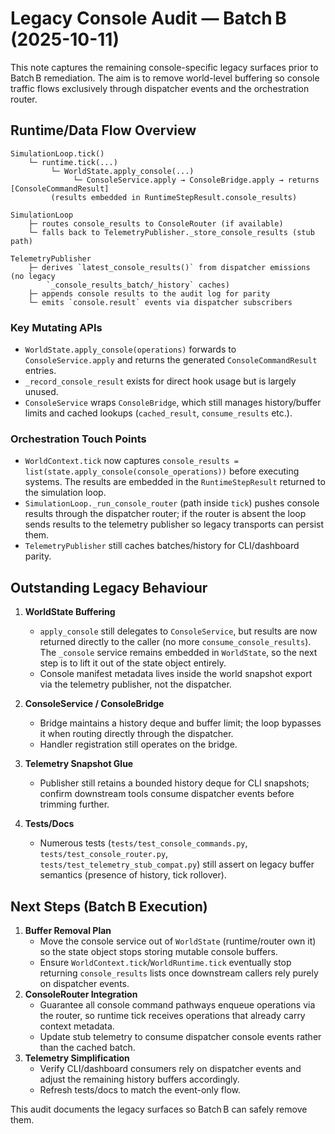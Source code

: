 # Legacy Console Audit — Batch B (2025-10-11)

This note captures the remaining console-specific legacy surfaces prior to
Batch B remediation. The aim is to remove world-level buffering so console
traffic flows exclusively through dispatcher events and the orchestration
router.

## Runtime/Data Flow Overview

```
SimulationLoop.tick()
    └─ runtime.tick(...)
         └─ WorldState.apply_console(...)
              └─ ConsoleService.apply → ConsoleBridge.apply → returns [ConsoleCommandResult]
         (results embedded in RuntimeStepResult.console_results)

SimulationLoop
    ├─ routes console_results to ConsoleRouter (if available)
    └─ falls back to TelemetryPublisher._store_console_results (stub path)

TelemetryPublisher
    ├─ derives `latest_console_results()` from dispatcher emissions (no legacy
        `_console_results_batch/_history` caches)
    ├─ appends console results to the audit log for parity
    └─ emits `console.result` events via dispatcher subscribers
```

### Key Mutating APIs
- `WorldState.apply_console(operations)` forwards to `ConsoleService.apply` and
  returns the generated `ConsoleCommandResult` entries.
- `_record_console_result` exists for direct hook usage but is largely unused.
- `ConsoleService` wraps `ConsoleBridge`, which still manages history/buffer
  limits and cached lookups (`cached_result`, `consume_results` etc.).

### Orchestration Touch Points
- `WorldContext.tick` now captures `console_results = list(state.apply_console(console_operations))`
  before executing systems. The results are embedded in the `RuntimeStepResult`
  returned to the simulation loop.
- `SimulationLoop._run_console_router` (path inside `tick`) pushes console
  results through the dispatcher router; if the router is absent the loop sends
  results to the telemetry publisher so legacy transports can persist them.
- `TelemetryPublisher` still caches batches/history for CLI/dashboard parity.

## Outstanding Legacy Behaviour
1. **WorldState Buffering**
   - `apply_console` still delegates to `ConsoleService`, but results are now
     returned directly to the caller (no more `consume_console_results`). The
     `_console` service remains embedded in `WorldState`, so the next step is to
     lift it out of the state object entirely.
   - Console manifest metadata lives inside the world snapshot export via the
     telemetry publisher, not the dispatcher.

2. **ConsoleService / ConsoleBridge**
   - Bridge maintains a history deque and buffer limit; the loop bypasses it
     when routing directly through the dispatcher.
   - Handler registration still operates on the bridge.

3. **Telemetry Snapshot Glue**
   - Publisher still retains a bounded history deque for CLI snapshots; confirm
     downstream tools consume dispatcher events before trimming further.

4. **Tests/Docs**
   - Numerous tests (`tests/test_console_commands.py`,
     `tests/test_console_router.py`, `tests/test_telemetry_stub_compat.py`)
     still assert on legacy buffer semantics (presence of history, tick rollover).

## Next Steps (Batch B Execution)
1. **Buffer Removal Plan**
   - Move the console service out of `WorldState` (runtime/router own it) so the
     state object stops storing mutable console buffers.
   - Ensure `WorldContext.tick`/`WorldRuntime.tick` eventually stop returning
     `console_results` lists once downstream callers rely purely on dispatcher
     events.
2. **ConsoleRouter Integration**
   - Guarantee all console command pathways enqueue operations via the router,
     so runtime tick receives operations that already carry context metadata.
   - Update stub telemetry to consume dispatcher console events rather than the
     cached batch.
3. **Telemetry Simplification**
   - Verify CLI/dashboard consumers rely on dispatcher events and adjust the
     remaining history buffers accordingly.
   - Refresh tests/docs to match the event-only flow.

This audit documents the legacy surfaces so Batch B can safely remove them.
